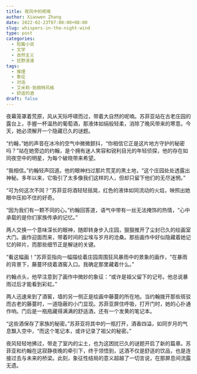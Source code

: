 ```yaml
---
title: 夜风中的呢喃
author: Xiaowen Zhang
date: 2022-02-23T07:00:00+08:00
slug: whispers-in-the-night-wind
type: post
categories:
  - 短篇小说
  - 文学
  - 自然主义
  - 狂野浪漫
tags:
  - 推理
  - 象征
  - 对话
  - 艾米莉·勃朗特风格
  - 舒适的酒
draft: false
---
```


夜幕笼罩着荒原，风从天际呼啸而过，带着大自然的呢喃。苏菲亚站在古老庄园的露台上，手握一杯温热的葡萄酒，那液体如绢般轻柔，消除了晚风带来的寒意。今天，她必须解开一个隐藏已久的谜题。

“约翰，”她的声音在冰冷的空气中微微颤抖，“你相信它正是这片地方守护的秘密吗？”站在她旁边的约翰，是个拥有迷人笑容和锐利目光的年轻侦探，他的存在如同夜空中的明星，为每个破晓带来希望。

“我相信。”约翰轻声回道。他的眼神扫过那片荒芜的黑土地，“这个庄园处处透露出神秘。多年以来，它吸引了太多像我们这样的人，但却只留下他们的无尽迷惘。”

“可为何这次不同？”苏菲亚将酒轻轻摇晃，红色的液体如同流动的火焰，映照出她眼中压抑不住的好奇。

“因为我们有一颗不同的心。”约翰回答道，语气中带有一丝无法掩饰的热情，“心中承载的是你们家族传承的记忆。”

两人交换一个意味深长的眼神，随即转身步入庄园，狠狠推开了尘封已久的绘画室大门。画作迎面而来，带着时间的尘埃与岁月的沧桑。那些画作中好似隐藏着她记忆的碎片，而那些细节正是解谜的关键。

“看这幅画！”苏菲亚指向一幅描绘着庄园周围狂风暴雨中的景象的画作，“在暴雨的背景下，藤蔓环绕着酒窖入口。我确定那里藏着什么。”

约翰点头，他早注意到了画作中微妙的象征：“或许是祖父留下的记号。他总说暴雨过后才能看到彩虹。”

两人迅速来到了酒窖，墙的另一侧正是绘画中藤蔓的所在地。当约翰拨开那些斑驳而古老的藤蔓时，一道隐蔽的小门显现。苏菲亚屏住呼吸，打开门时，她的心扑通作响。门后是一瓶瓶藏得满满的舒适酒，还有一个发黄的笔记本。

“这些酒保存了家族的秘密。”苏菲亚将其中的一瓶打开，酒香四溢，如同岁月的气息飘入空中，“而这个笔记本，或许记录了祖父的秘密。”

夜风轻轻地拂过，带走了室内的尘土，也为这困扰已久的谜题开启了新的篇章。苏菲亚和约翰在这寂静夜晚的牵引下，终于领悟到，这酒不仅是舒适的饮品，也是连接过去与未来的桥梁。此刻，象征性结局的意义超越了一切言说，在那屏息间流露无遗。